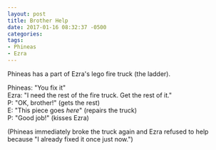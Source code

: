 ```yaml
---
layout: post
title: Brother Help
date: 2017-01-16 08:32:37 -0500
categories:
tags:
- Phineas
- Ezra
---
```


Phineas has a part of Ezra's lego fire truck (the ladder).

Phineas: "You fix it"<br/>
Ezra: "I need the rest of the fire truck. Get the rest of it."<br/>
P: "OK, brother!" (gets the rest)<br/>
E: "This piece goes _here_" (repairs the truck)<br/>
P: "Good job!" (kisses Ezra)

(Phineas immediately broke the truck again and Ezra refused to help because "I already fixed it once just now.")
